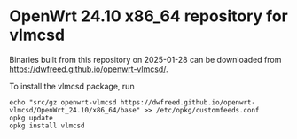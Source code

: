 OpenWrt 24.10 x86_64 repository for vlmcsd
========

Binaries built from this repository on 2025-01-28 can be downloaded from <https://dwfreed.github.io/openwrt-vlmcsd/>.

To install the vlmcsd package, run

```
echo "src/gz openwrt-vlmcsd https://dwfreed.github.io/openwrt-vlmcsd/OpenWrt_24.10/x86_64/base" >> /etc/opkg/customfeeds.conf
opkg update
opkg install vlmcsd
```
